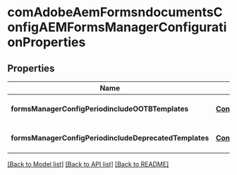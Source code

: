 # comAdobeAemFormsndocumentsConfigAEMFormsManagerConfigurationProperties

## Properties
Name | Type | Description | Notes
------------ | ------------- | ------------- | -------------
**formsManagerConfigPeriodincludeOOTBTemplates** | [**ConfigNodePropertyBoolean**](ConfigNodePropertyBoolean.md) |  | [optional] [default to null]
**formsManagerConfigPeriodincludeDeprecatedTemplates** | [**ConfigNodePropertyBoolean**](ConfigNodePropertyBoolean.md) |  | [optional] [default to null]

[[Back to Model list]](../README.md#documentation-for-models) [[Back to API list]](../README.md#documentation-for-api-endpoints) [[Back to README]](../README.md)



